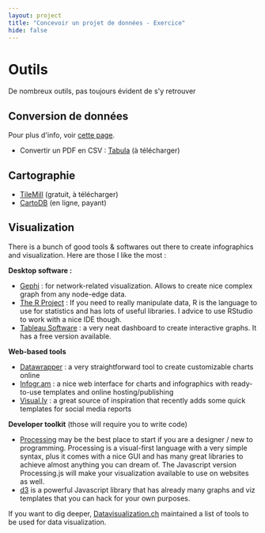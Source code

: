 ```yaml
---
layout: project
title: "Concevoir un projet de données - Exercice"
hide: false
---
```


# Outils

De nombreux outils, pas toujours évident de s'y retrouver

## Conversion de données

Pour plus d'info, voir [cette page](http://clementrenaud.com/uploads/DDJ101/).

* Convertir un PDF en CSV : [Tabula](http://tabula.technology/) (à télécharger)


## Cartographie

* [TileMill](https://www.mapbox.com/tilemill/) (gratuit, à télécharger)
* [CartoDB](http://cartodb.com) (en ligne, payant)


## Visualization

There is a bunch of good tools & softwares out there to create infographics and visualization. Here are those I like the most :

**Desktop software :**

* [Gephi](http://gephi.org) : for network-related visualization. Allows to create nice complex graph from any node-edge data.
* [The R Project](https://www.r-project.org/) : If you need to really manipulate data, R is the language to use for statistics and has lots of useful libraries. I advice to use RStudio to work with a nice IDE though.
* [Tableau Software](http://tableau.com/) : a very neat dashboard to create interactive graphs. It has a free version available.

**Web-based tools**

* [Datawrapper](https://datawrapper.de/) : a very straightforward tool to create customizable charts online
* [Infogr.am](https://infogr.am/) : a nice web interface for charts and infographics with ready-to-use templates and online hosting/publishing
* [Visual.ly](Visual.ly) : a great source of inspiration that recently adds some quick templates for social media reports

**Developer toolkit** (those will require you to write code)

* [Processing](http://processing.org) may be the best place to start if you are a designer / new to programming. Processing is a visual-first language with a very simple syntax, plus it comes with a nice GUI and has many great libraries to achieve almost anything you can dream of. The Javascript version Processing.js will make your visualization available to use on websites as well.
* [d3](http://d3js.org) is a powerful Javascript library that has already many graphs and viz templates that you can hack for your own purposes.

If you want to dig deeper, [Datavisualization.ch](http://datavisualization.ch) maintained a list of tools to be used for data visualization.
